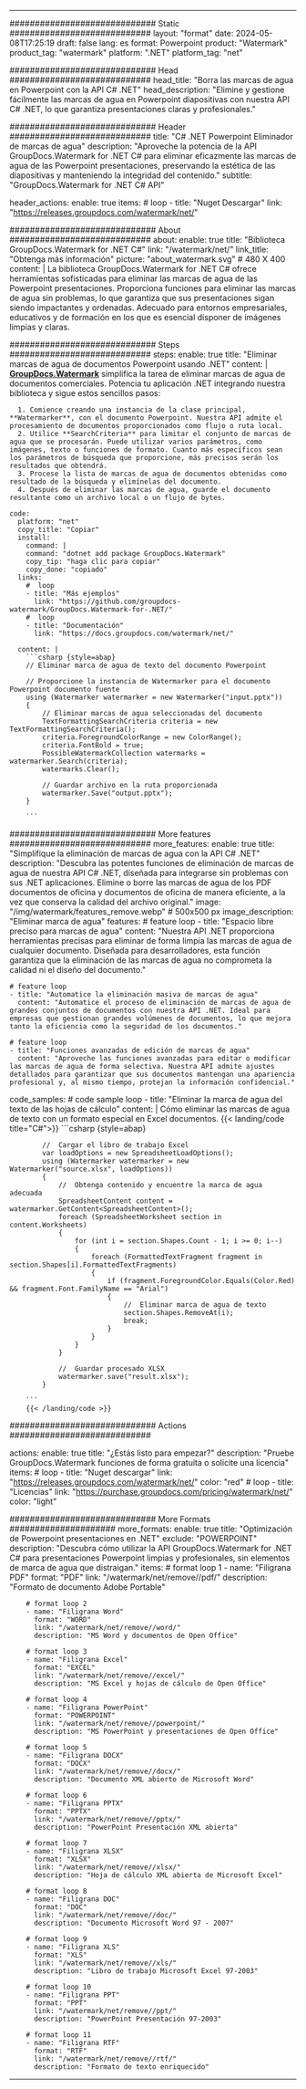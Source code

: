 
---
############################# Static ############################
layout: "format"
date:  2024-05-08T17:25:19
draft: false
lang: es
format: Powerpoint
product: "Watermark"
product_tag: "watermark"
platform: ".NET"
platform_tag: "net"

############################# Head ############################
head_title: "Borra las marcas de agua en Powerpoint con la API C# .NET"
head_description: "Elimine y gestione fácilmente las marcas de agua en Powerpoint diapositivas con nuestra API C# .NET, lo que garantiza presentaciones claras y profesionales."

############################# Header ############################
title: "C# .NET Powerpoint Eliminador de marcas de agua" 
description: "Aproveche la potencia de la API GroupDocs.Watermark for .NET C# para eliminar eficazmente las marcas de agua de las Powerpoint presentaciones, preservando la estética de las diapositivas y manteniendo la integridad del contenido."
subtitle: "GroupDocs.Watermark for .NET C# API" 

header_actions:
  enable: true
  items:
    #  loop
    - title: "Nuget Descargar"
      link: "https://releases.groupdocs.com/watermark/net/"
      
############################# About ############################
about:
    enable: true
    title: "Biblioteca GroupDocs.Watermark for .NET C#"
    link: "/watermark/net/"
    link_title: "Obtenga más información"
    picture: "about_watermark.svg" # 480 X 400
    content: |
       La biblioteca GroupDocs.Watermark for .NET C# ofrece herramientas sofisticadas para eliminar las marcas de agua de las Powerpoint presentaciones. Proporciona funciones para eliminar las marcas de agua sin problemas, lo que garantiza que sus presentaciones sigan siendo impactantes y ordenadas. Adecuado para entornos empresariales, educativos y de formación en los que es esencial disponer de imágenes limpias y claras.

############################# Steps ############################
steps:
    enable: true
    title: "Eliminar marcas de agua de documentos Powerpoint usando .NET"
    content: |
      **[GroupDocs.Watermark](https://products.groupdocs.com/watermark/net/)** simplifica la tarea de eliminar marcas de agua de documentos comerciales. Potencia tu aplicación .NET integrando nuestra biblioteca y sigue estos sencillos pasos:
      
      1. Comience creando una instancia de la clase principal, **Watermarker**, con el documento Powerpoint. Nuestra API admite el procesamiento de documentos proporcionados como flujo o ruta local.
      2. Utilice **SearchCriteria** para limitar el conjunto de marcas de agua que se procesarán. Puede utilizar varios parámetros, como imágenes, texto o funciones de formato. Cuanto más específicos sean los parámetros de búsqueda que proporcione, más precisos serán los resultados que obtendrá.
      3. Procese la lista de marcas de agua de documentos obtenidas como resultado de la búsqueda y elimínelas del documento.
      4. Después de eliminar las marcas de agua, guarde el documento resultante como un archivo local o un flujo de bytes.
   
    code:
      platform: "net"
      copy_title: "Copiar"
      install:
        command: |
        command: "dotnet add package GroupDocs.Watermark"
        copy_tip: "haga clic para copiar"
        copy_done: "copiado"
      links:
        #  loop
        - title: "Más ejemplos"
          link: "https://github.com/groupdocs-watermark/GroupDocs.Watermark-for-.NET/"
        #  loop
        - title: "Documentación"
          link: "https://docs.groupdocs.com/watermark/net/"
          
      content: |
        ```csharp {style=abap}
        // Eliminar marca de agua de texto del documento Powerpoint

        // Proporcione la instancia de Watermarker para el documento Powerpoint documento fuente
        using (Watermarker watermarker = new Watermarker("input.pptx"))
        {
            // Eliminar marcas de agua seleccionadas del documento
            TextFormattingSearchCriteria criteria = new TextFormattingSearchCriteria();
            criteria.ForegroundColorRange = new ColorRange();
            criteria.FontBold = true;
            PossibleWatermarkCollection watermarks = watermarker.Search(criteria);
            watermarks.Clear();

            // Guardar archivo en la ruta proporcionada
            watermarker.Save("output.pptx");
        }
        
        ```            

############################# More features ############################
more_features:
  enable: true
  title: "Simplifique la eliminación de marcas de agua con la API C# .NET"
  description: "Descubra las potentes funciones de eliminación de marcas de agua de nuestra API C# .NET, diseñada para integrarse sin problemas con sus .NET aplicaciones. Elimine o borre las marcas de agua de los PDF documentos de oficina y documentos de oficina de manera eficiente, a la vez que conserva la calidad del archivo original."
  image: "/img/watermark/features_remove.webp" # 500x500 px
  image_description: "Eliminar marca de agua"
  features:
    # feature loop
    - title: "Espacio libre preciso para marcas de agua"
      content: "Nuestra API .NET proporciona herramientas precisas para eliminar de forma limpia las marcas de agua de cualquier documento. Diseñada para desarrolladores, esta función garantiza que la eliminación de las marcas de agua no comprometa la calidad ni el diseño del documento."

    # feature loop
    - title: "Automatice la eliminación masiva de marcas de agua"
      content: "Automatice el proceso de eliminación de marcas de agua de grandes conjuntos de documentos con nuestra API .NET. Ideal para empresas que gestionan grandes volúmenes de documentos, lo que mejora tanto la eficiencia como la seguridad de los documentos."

    # feature loop
    - title: "Funciones avanzadas de edición de marcas de agua"
      content: "Aproveche las funciones avanzadas para editar o modificar las marcas de agua de forma selectiva. Nuestra API admite ajustes detallados para garantizar que sus documentos mantengan una apariencia profesional y, al mismo tiempo, protejan la información confidencial."
      
  code_samples:
    # code sample loop
    - title: "Eliminar la marca de agua del texto de las hojas de cálculo"
      content: |
        Cómo eliminar las marcas de agua de texto con un formato especial en Excel documentos.
        {{< landing/code title="C#">}}
        ```csharp {style=abap}
        
            //  Cargar el libro de trabajo Excel
            var loadOptions = new SpreadsheetLoadOptions();
            using (Watermarker watermarker = new Watermarker("source.xlsx", loadOptions))
            {
                //  Obtenga contenido y encuentre la marca de agua adecuada
                SpreadsheetContent content = watermarker.GetContent<SpreadsheetContent>();
                foreach (SpreadsheetWorksheet section in content.Worksheets)
                {
                    for (int i = section.Shapes.Count - 1; i >= 0; i--)
                    {
                        foreach (FormattedTextFragment fragment in section.Shapes[i].FormattedTextFragments)
                        {
                            if (fragment.ForegroundColor.Equals(Color.Red) && fragment.Font.FamilyName == "Arial")
                            {
                                //  Eliminar marca de agua de texto
                                section.Shapes.RemoveAt(i);
                                break;
                            }
                        }
                    }
                }

                //  Guardar procesado XLSX
                watermarker.save("result.xlsx");
            }

        ```
        {{< /landing/code >}}


############################# Actions ############################

actions:
  enable: true
  title: "¿Estás listo para empezar?"
  description: "Pruebe GroupDocs.Watermark funciones de forma gratuita o solicite una licencia"
  items:
    #  loop
    - title: "Nuget descargar"
      link: "https://releases.groupdocs.com/watermark/net/"
      color: "red"
        #  loop
    - title: "Licencias"
      link: "https://purchase.groupdocs.com/pricing/watermark/net/"
      color: "light"


############################# More Formats #####################
more_formats:
    enable: true
    title: "Optimización de Powerpoint presentaciones en .NET"
    exclude: "POWERPOINT"
    description: "Descubra cómo utilizar la API GroupDocs.Watermark for .NET C# para presentaciones Powerpoint limpias y profesionales, sin elementos de marca de agua que distraigan."
    items: 
        # format loop 1
        - name: "Filigrana PDF"
          format: "PDF"
          link: "/watermark/net/remove//pdf/"
          description: "Formato de documento Adobe Portable"

        # format loop 2
        - name: "Filigrana Word"
          format: "WORD"
          link: "/watermark/net/remove//word/"
          description: "MS Word y documentos de Open Office"
          
        # format loop 3
        - name: "Filigrana Excel"
          format: "EXCEL"
          link: "/watermark/net/remove//excel/"
          description: "MS Excel y hojas de cálculo de Open Office"

        # format loop 4
        - name: "Filigrana PowerPoint"
          format: "POWERPOINT"
          link: "/watermark/net/remove//powerpoint/"
          description: "MS PowerPoint y presentaciones de Open Office"

        # format loop 5
        - name: "Filigrana DOCX"
          format: "DOCX"
          link: "/watermark/net/remove//docx/"
          description: "Documento XML abierto de Microsoft Word"
          
        # format loop 6
        - name: "Filigrana PPTX"
          format: "PPTX"
          link: "/watermark/net/remove//pptx/"
          description: "PowerPoint Presentación XML abierta"
          
        # format loop 7
        - name: "Filigrana XLSX"
          format: "XLSX"
          link: "/watermark/net/remove//xlsx/"
          description: "Hoja de cálculo XML abierta de Microsoft Excel"

        # format loop 8
        - name: "Filigrana DOC"
          format: "DOC"
          link: "/watermark/net/remove//doc/"
          description: "Documento Microsoft Word 97 - 2007"

        # format loop 9
        - name: "Filigrana XLS"
          format: "XLS"
          link: "/watermark/net/remove//xls/"
          description: "Libro de trabajo Microsoft Excel 97-2003"

        # format loop 10
        - name: "Filigrana PPT"
          format: "PPT"
          link: "/watermark/net/remove//ppt/"
          description: "PowerPoint Presentación 97-2003"

        # format loop 11
        - name: "Filigrana RTF"
          format: "RTF"
          link: "/watermark/net/remove//rtf/"
          description: "Formato de texto enriquecido"

---